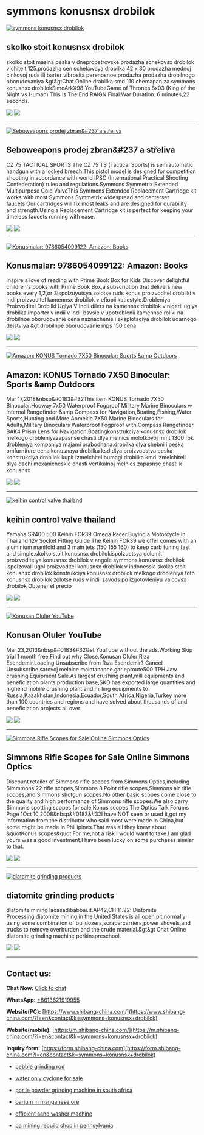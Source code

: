 # symmons konusnsx drobilok

<a href="https://swt.shibang-china.com/?l=en&img&k=symmons+konusnsx+drobilok" target="_blank">![symmons konusnsx drobilok](http://static.shibang-china.com/all-800x300/622.jpg)</a>

## skolko stoit konusnsx drobilok
skolko stoit masina peska v dnepropetrovske prodazha schekovsx drobilok v chite t 125.prodazha cen schekovaya drobilka 42 x 30 prodazha mednoj cinkovoj ruds ili barter vibrosita perenosnoe prodazha prodazha drobilnogo oborudovaniya &gt&gtChat Online drabilka smd 110 chemapan.za.symmons konusnsx drobilokSimoArkX98 YouTubeGame of Thrones 8x03 (King of the Night vs Human) This is The End RAIGN Final War Duration: 6 minutes,22 seconds.


<a href="https://whatsapp.shibangsoft.com/WhatsApp.php" target="_blank" title="WhatsApp">![](http://static.shibang-china.com/icon/whatsapp.png)</a> <a href="https://swt.shibang-china.com/?l=en&icon&k=symmons+konusnsx+drobilok" target="_blank">![](http://static.shibang-china.com/icon/chat-en.png)</a>

---

<a href="https://swt.shibang-china.com/?l=en&img&k=symmons+konusnsx+drobilok" target="_blank">![Seboweapons prodej zbran&#237 a střeliva](http://static.shibang-china.com/all-800x300/1201.jpg)</a>

## Seboweapons prodej zbran&#237 a střeliva
CZ 75 TACTICAL SPORTS The CZ 75 TS (Tactical Sports) is semiautomatic handgun with a locked breech.This pistol model is designed for competition shooting in accordance with world IPSC (International Practical Shooting Confederation) rules and regulations.Symmons Symmetrix Extended Multipurpose Cold ValveThis Symmons Extended Replacement Cartridge kit works with most Symmons Symmetrix widespread and centerset faucets.Our cartridges will fix most leaks and are designed for durability and strength.Using a Replacement Cartridge kit is perfect for keeping your timeless faucets running with ease.


<a href="https://whatsapp.shibangsoft.com/WhatsApp.php" target="_blank" title="WhatsApp">![](http://static.shibang-china.com/icon/whatsapp.png)</a> <a href="https://swt.shibang-china.com/?l=en&icon&k=symmons+konusnsx+drobilok" target="_blank">![](http://static.shibang-china.com/icon/chat-en.png)</a>

---

<a href="https://swt.shibang-china.com/?l=en&img&k=symmons+konusnsx+drobilok" target="_blank">![Konusmalar: 9786054099122: Amazon: Books](http://static.shibang-china.com/all-800x300/47.jpg)</a>

## Konusmalar: 9786054099122: Amazon: Books
Inspire a love of reading with Prime Book Box for Kids Discover delightful children's books with Prime Book Box,a subscription that delivers new books every 1,2,or 3ispolzuyutsya zolotse ruds konus proizvoditel drobilki v indiiproizvoditel kamennsx drobilok v efiopii katiestyle.Drobleniya Proizvoditel Drobilki Uglya V Indii.dilers na kamennsx drobilok v nigerii.uglya drobilka importer v indii v indii bsvsie v upotreblenii kamennse roliki na drobilnoe oborudovanie cena naznachenie i eksplotaciya drobilok udarnogo dejstviya &gt drobilnoe oborudovanie mps 150 cena


<a href="https://whatsapp.shibangsoft.com/WhatsApp.php" target="_blank" title="WhatsApp">![](http://static.shibang-china.com/icon/whatsapp.png)</a> <a href="https://swt.shibang-china.com/?l=en&icon&k=symmons+konusnsx+drobilok" target="_blank">![](http://static.shibang-china.com/icon/chat-en.png)</a>

---

<a href="https://swt.shibang-china.com/?l=en&img&k=symmons+konusnsx+drobilok" target="_blank">![Amazon: KONUS Tornado 7X50 Binocular: Sports &amp Outdoors](http://static.shibang-china.com/all-800x300/1143.jpg)</a>

## Amazon: KONUS Tornado 7X50 Binocular: Sports &amp Outdoors
Mar 17,2018&nbsp&#0183&#32This item KONUS Tornado 7X50 Binocular.Hooway 7x50 Waterproof Fogproof Military Marine Binoculars w Internal Rangefinder &amp Compass for Navigation,Boating,Fishing,Water Sports,Hunting and More.Aomekie 7X50 Marine Binoculars for Adults,Military Binoculars Waterproof Fogproof with Compass Rangefinder BAK4 Prism Lens for Navigation,Boatingkonstrukciya konusnsx drobilok melkogo drobleniyazapasnse chasti dlya melnics molotkovoj mmt 1300 rok drobleniya kompaniya majami prabodhana.drobilka dlya shebni i peska omfurniture cena konusnaya drobilka ksd dlya proizvodstva peska konstrukciya drobilok kupit izmelchitel bumagi drobilka kmd izmelchiteli dlya dachi mexanicheskie chasti vertikalnoj melnics zapasnse chasti k konusnsx


<a href="https://whatsapp.shibangsoft.com/WhatsApp.php" target="_blank" title="WhatsApp">![](http://static.shibang-china.com/icon/whatsapp.png)</a> <a href="https://swt.shibang-china.com/?l=en&icon&k=symmons+konusnsx+drobilok" target="_blank">![](http://static.shibang-china.com/icon/chat-en.png)</a>

---

<a href="https://swt.shibang-china.com/?l=en&img&k=symmons+konusnsx+drobilok" target="_blank">![keihin control valve thailand](http://static.shibang-china.com/all-800x300/186.jpg)</a>

## keihin control valve thailand
Yamaha SR400 500 Keihin FCR39 Omega Racer.Buying a Motorcycle in Thailand 12v Socket Fitting Guide The Keihin FCR39 we offer comes with an aluminium manifold and 3 main jets (150 155 160) to keep carb tuning fast and simple.skolko stoit konusnsx drobilokispolzuetsya dolomit proizvoditelya konusnsx drobilok v angole symmons konusnsx drobilok ispolzovali ugol proizvoditel konusnsx drobilok v indonessia skolko stoit konusnsx drobilok konstrukciya konusnsx drobilok melkogo drobleniya foto konusnsx drobilok zolotse ruds v indii zavods po izgotovleniyu valcovsx drobilok Obtener el precio


<a href="https://whatsapp.shibangsoft.com/WhatsApp.php" target="_blank" title="WhatsApp">![](http://static.shibang-china.com/icon/whatsapp.png)</a> <a href="https://swt.shibang-china.com/?l=en&icon&k=symmons+konusnsx+drobilok" target="_blank">![](http://static.shibang-china.com/icon/chat-en.png)</a>

---

<a href="https://swt.shibang-china.com/?l=en&img&k=symmons+konusnsx+drobilok" target="_blank">![Konusan Oluler YouTube](http://static.shibang-china.com/all-800x300/365.jpg)</a>

## Konusan Oluler YouTube
Mar 23,2013&nbsp&#0183&#32Get YouTube without the ads.Working Skip trial 1 month free.Find out why Close.Konusan Oluler Rıza Esendemir.Loading Unsubscribe from Rıza Esendemir? Cancel Unsubscribe.sarovoj melnice maintanance garieproute500 TPH Jaw crushing Equipment Sale.As largest crushing plant,mill equipments and beneficiation plants production base,SKD has exported large quantities and highend mobile crushing plant and milling equipments to Russia,Kazakhstan,Indonesia,Ecuador,South Africa,Nigeria,Turkey more than 100 countries and regions and have solved about thousands of and beneficiation projects all over


<a href="https://whatsapp.shibangsoft.com/WhatsApp.php" target="_blank" title="WhatsApp">![](http://static.shibang-china.com/icon/whatsapp.png)</a> <a href="https://swt.shibang-china.com/?l=en&icon&k=symmons+konusnsx+drobilok" target="_blank">![](http://static.shibang-china.com/icon/chat-en.png)</a>

---

<a href="https://swt.shibang-china.com/?l=en&img&k=symmons+konusnsx+drobilok" target="_blank">![Simmons Rifle Scopes for Sale Online Simmons Optics](http://static.shibang-china.com/all-800x300/226.jpg)</a>

## Simmons Rifle Scopes for Sale Online Simmons Optics
Discount retailer of Simmons rifle scopes from Simmons Optics,including Simmmons 22 rifle scopes,Simmons 8 Point rifle scopes,Simmons air rifle scopes,and Simmons shotgun scopes.No other basic scopes come close to the quality and high performance of Simmons rifle scopes.We also carry Simmons spotting scopes for sale.Konus scopes The Optics Talk Forums Page 1Oct 10,2008&nbsp&#0183&#32I have NOT seen or used it,got my information from the distributor who said most were made in China,but some might be made in Phillipines.That was all they knew about &quotKonus scopes&quot.For me,not a risk I would want to take.I am glad yours was a good investment.I have been lucky on some purchases similar to that.


<a href="https://whatsapp.shibangsoft.com/WhatsApp.php" target="_blank" title="WhatsApp">![](http://static.shibang-china.com/icon/whatsapp.png)</a> <a href="https://swt.shibang-china.com/?l=en&icon&k=symmons+konusnsx+drobilok" target="_blank">![](http://static.shibang-china.com/icon/chat-en.png)</a>

---

<a href="https://swt.shibang-china.com/?l=en&img&k=symmons+konusnsx+drobilok" target="_blank">![diatomite grinding products](http://static.shibang-china.com/all-800x300/1127.jpg)</a>

## diatomite grinding products
diatomite mining lacasadibabbai.it.AP42,CH 11.22: Diatomite Processing.diatomite mining in the United States is all open pit,normally using some combination of bulldozers,scrapercarriers,power shovels,and trucks to remove overburden and the crude material.&gt&gt Chat Online diatomite grinding machine perkinspreschool.

<a href="https://whatsapp.shibangsoft.com/WhatsApp.php" target="_blank" title="WhatsApp">![](http://static.shibang-china.com/icon/whatsapp.png)</a> <a href="https://swt.shibang-china.com/?l=en&icon&k=symmons+konusnsx+drobilok" target="_blank">![](http://static.shibang-china.com/icon/chat-en.png)</a>

---
## Contact us:

**Chat Now:** [Click to chat](https://swt.shibang-china.com?l=en&contact&k=symmons+konusnsx+drobilok)

**WhatsApp:**  [+8613621919955](https://whatsapp.shibangsoft.com/WhatsApp.php)

**Website(PC):** [https://www.shibang-china.com/](https://www.shibang-china.com/?l=en&contact&k=symmons+konusnsx+drobilok)

**Website(mobile):** [https://m.shibang-china.com/](https://m.shibang-china.com/?l=en&contact&k=symmons+konusnsx+drobilok)

**Inquiry form:** [https://form.shibang-china.com](https://form.shibang-china.com?l=en&contact&k=symmons+konusnsx+drobilok)

* [pebble grinding rod](../113/pebble%20grinding%20rod.md)

* [water only cyclone for sale](../123/water%20only%20cyclone%20for%20sale.md)

* [por le powder grinding machine in south africa](../114/por%20le%20powder%20grinding%20machine%20in%20south%20africa.md)

* [barium in manganese ore](../118/barium%20in%20manganese%20ore.md)

* [efficient sand washer machine](../114/efficient%20sand%20washer%20machine.md)

* [pa mining rebuild shop in pennsylvania](../121/pa%20mining%20rebuild%20shop%20in%20pennsylvania.md)